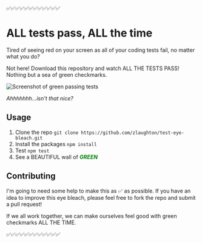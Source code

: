 ✅✅✅✅✅✅✅✅✅✅✅✅
# ALL tests pass, ALL the time

Tired of seeing red on your screen as all of your coding tests fail, no matter what you do?

Not here! Download this repository and watch ALL THE TESTS PASS! Nothing but a sea of green checkmarks. 

![Screenshot of green passing tests](https://raw.githubusercontent.com/zlaughton/test-eye-bleach/master/demo_screenshot.png)

*Ahhhhhhh...isn't that nice?*

## Usage

1. Clone the repo `git clone https://github.com/zlaughton/test-eye-bleach.git`
1. Install the packages `npm install`
1. Test `npm test`
1. See a BEAUTIFUL wall of <span style="color:green">***GREEN***</span>

## Contributing
I'm going to need some help to make this as ✅ as possible.
If you have an idea to improve this eye bleach, please feel free to fork the repo and submit a pull request!

If we all work together, we can make ourselves feel good with green checkmarks ALL THE TIME.

✅✅✅✅✅✅✅✅✅✅✅✅
